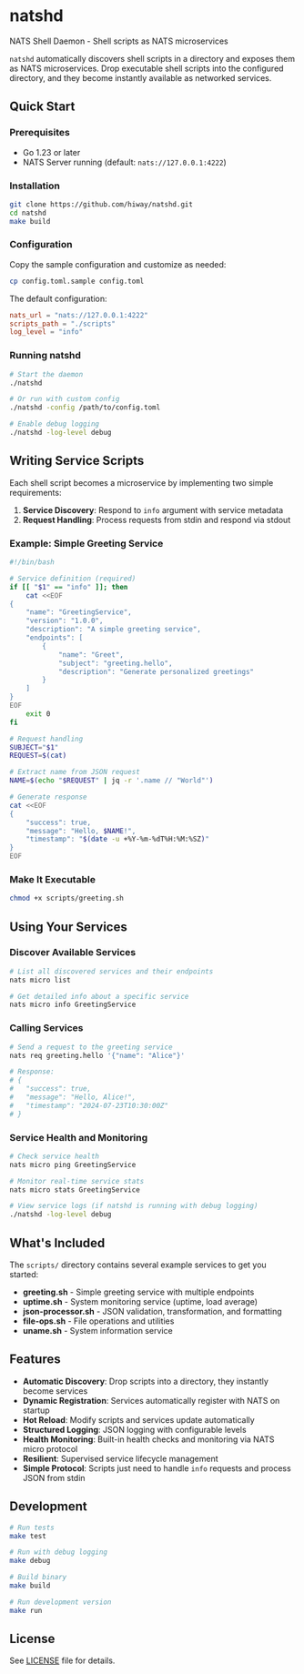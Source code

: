 # natshd

NATS Shell Daemon - Shell scripts as NATS microservices

`natshd` automatically discovers shell scripts in a directory and exposes them as NATS microservices. 
Drop executable shell scripts into the configured directory, and they become instantly available as networked services.

## Quick Start

### Prerequisites

- Go 1.23 or later
- NATS Server running (default: `nats://127.0.0.1:4222`)

### Installation

```bash
git clone https://github.com/hiway/natshd.git
cd natshd
make build
```

### Configuration

Copy the sample configuration and customize as needed:

```bash
cp config.toml.sample config.toml
```

The default configuration:

```toml
nats_url = "nats://127.0.0.1:4222"
scripts_path = "./scripts"
log_level = "info"
```

### Running natshd

```bash
# Start the daemon
./natshd

# Or run with custom config
./natshd -config /path/to/config.toml

# Enable debug logging
./natshd -log-level debug
```

## Writing Service Scripts

Each shell script becomes a microservice by implementing two simple requirements:

1. **Service Discovery**: Respond to `info` argument with service metadata
2. **Request Handling**: Process requests from stdin and respond via stdout

### Example: Simple Greeting Service

```bash
#!/bin/bash

# Service definition (required)
if [[ "$1" == "info" ]]; then
    cat <<EOF
{
    "name": "GreetingService",
    "version": "1.0.0", 
    "description": "A simple greeting service",
    "endpoints": [
        {
            "name": "Greet",
            "subject": "greeting.hello",
            "description": "Generate personalized greetings"
        }
    ]
}
EOF
    exit 0
fi

# Request handling
SUBJECT="$1"
REQUEST=$(cat)

# Extract name from JSON request
NAME=$(echo "$REQUEST" | jq -r '.name // "World"')

# Generate response
cat <<EOF
{
    "success": true,
    "message": "Hello, $NAME!",
    "timestamp": "$(date -u +%Y-%m-%dT%H:%M:%SZ)"
}
EOF
```

### Make It Executable

```bash
chmod +x scripts/greeting.sh
```

## Using Your Services

### Discover Available Services

```bash
# List all discovered services and their endpoints
nats micro list

# Get detailed info about a specific service
nats micro info GreetingService
```

### Calling Services

```bash
# Send a request to the greeting service
nats req greeting.hello '{"name": "Alice"}'

# Response:
# {
#   "success": true,
#   "message": "Hello, Alice!",
#   "timestamp": "2024-07-23T10:30:00Z"
# }
```

### Service Health and Monitoring

```bash
# Check service health
nats micro ping GreetingService

# Monitor real-time service stats  
nats micro stats GreetingService

# View service logs (if natshd is running with debug logging)
./natshd -log-level debug
```

## What's Included

The `scripts/` directory contains several example services to get you started:

- **greeting.sh** - Simple greeting service with multiple endpoints
- **uptime.sh** - System monitoring service (uptime, load average)
- **json-processor.sh** - JSON validation, transformation, and formatting
- **file-ops.sh** - File operations and utilities
- **uname.sh** - System information service

## Features

- **Automatic Discovery**: Drop scripts into a directory, they instantly become services
- **Dynamic Registration**: Services automatically register with NATS on startup
- **Hot Reload**: Modify scripts and services update automatically
- **Structured Logging**: JSON logging with configurable levels
- **Health Monitoring**: Built-in health checks and monitoring via NATS micro protocol
- **Resilient**: Supervised service lifecycle management
- **Simple Protocol**: Scripts just need to handle `info` requests and process JSON from stdin

## Development

```bash
# Run tests
make test

# Run with debug logging
make debug

# Build binary
make build

# Run development version
make run
```

## License

See [LICENSE](LICENSE) file for details.
